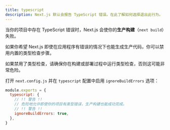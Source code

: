 ```yaml
---
title: typescript
description: Next.js 默认会报告 TypeScript 错误。在此了解如何选择退出此行为。
---
```


当你的项目中存在 TypeScript 错误时，Next.js 会使你的**生产构建**（`next build`）失败。

如果你希望 Next.js 即使在应用程序有错误的情况下也能生成生产代码，你可以禁用内置的类型检查步骤。

如果禁用了类型检查，请确保你在构建或部署过程中运行类型检查，否则这可能非常危险。

打开 `next.config.js` 并在 `typescript` 配置中启用 `ignoreBuildErrors` 选项：

```js
module.exports = {
  typescript: {
    // !! 警告 !!
    // 危险地允许即使你的项目有类型错误，生产构建也能成功完成。
    // !! 警告 !!
    ignoreBuildErrors: true,
  },
}
```
